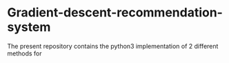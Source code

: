 # Gradient-descent-recommendation-system

The present repository contains the python3 implementation of 2 different methods for 
